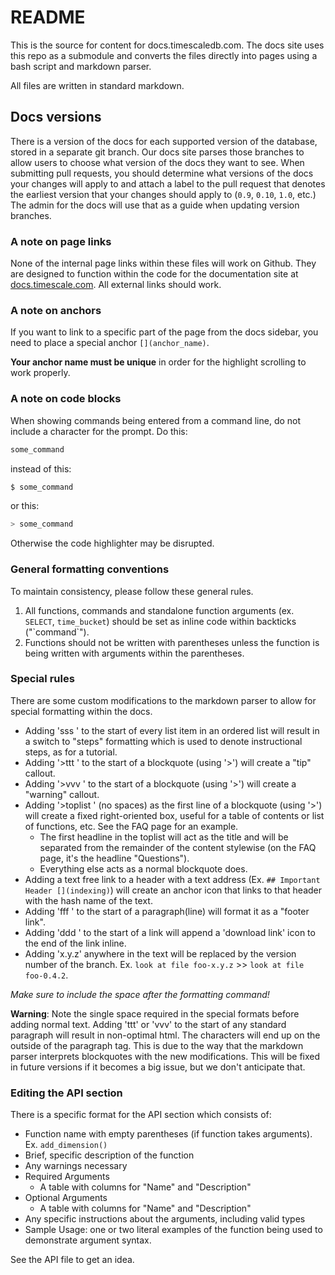 # README #

This is the source for content for docs.timescaledb.com.
The docs site uses this repo as a submodule and converts the files directly into
pages using a bash script and markdown parser.

All files are written in standard markdown.

## Docs versions

There is a version of the docs for each supported version of the database, stored in
a separate git branch.  Our docs site parses those branches to allow users to choose
what version of the docs they want to see.  When submitting pull requests, you should determine
what versions of the docs your changes will apply to and attach a label to the pull request
that denotes the earliest version that your changes should apply to (`0.9`, `0.10`, `1.0`, etc.)
The admin for the docs will use that as a guide when updating version branches.

### A note on page links

None of the internal page links within these files will work on Github.  They are designed to function within the code for the documentation site at [docs.timescale.com](http://docs.timescale.com).  All external links should work.

### A note on anchors

If you want to link to a specific part of the page from the docs sidebar, you
need to place a special anchor `[](anchor_name)`.

**Your anchor name must be unique** in order for the highlight scrolling to work properly.

### A note on code blocks
When showing commands being entered from a command line, do not include a
character for the prompt.  Do this:

```bash
some_command
```

instead of this:
```bash
$ some_command
```

or this:
```bash
> some_command
```

Otherwise the code highlighter may be disrupted.

### General formatting conventions

To maintain consistency, please follow these general rules.
1. All functions, commands and standalone function arguments (ex. `SELECT`, `time_bucket`) should be set as inline code within backticks ("\`command\`").
1. Functions should not be written with parentheses unless the function is being written with arguments within the parentheses.

### Special rules
There are some custom modifications to the markdown parser to allow for special
formatting within the docs.

+ Adding 'sss ' to the start of every list item in an ordered list will result in
  a switch to "steps" formatting which is used to denote instructional steps, as
  for a tutorial.
+ Adding '>ttt ' to the start of a blockquote (using '>') will create a "tip" callout.
+ Adding '>vvv ' to the start of a blockquote (using '>') will create a "warning" callout.
+ Adding '>toplist ' (no spaces) as the first line of a blockquote (using '>') will create a fixed right-oriented box, useful for a table of contents or list of functions, etc.  See the FAQ page for an example.
    - The first headline in the toplist will act as the title and will be separated from the remainder of the content stylewise (on the FAQ page, it's the headline "Questions").
    - Everything else acts as a normal blockquote does.
+ Adding a text free link to a header with a text address (Ex. `## Important Header [](indexing)`) will create an anchor icon that links to that header with the hash name of the text.
+ Adding 'fff ' to the start of a paragraph(line) will format it as a "footer link".
+ Adding 'ddd ' to the start of a link will append a 'download link' icon to the end of the link inline.
+ Adding 'x.y.z' anywhere in the text will be replaced by the version number of the branch.  Ex. `look at file foo-x.y.z` >> `look at file foo-0.4.2`.

_Make sure to include the space after the formatting command!_

**Warning**: Note the single space required in the special formats before adding
normal text. Adding 'ttt' or 'vvv' to the start of any standard paragraph will
result in non-optimal html.  The characters will end up on the outside of the
paragraph tag.  This is due to the way that the markdown parser interprets
blockquotes with the new modifications.
This will be fixed in future versions if it becomes a big issue, but we don't
anticipate that.

### Editing the API section

There is a specific format for the API section which consists of:
- Function name with empty parentheses (if function takes arguments). Ex. `add_dimension()`
- Brief, specific description of the function
- Any warnings necessary
- Required Arguments
    - A table with columns for "Name" and "Description"
- Optional Arguments
    - A table with columns for "Name" and "Description"
- Any specific instructions about the arguments, including valid types
- Sample Usage: one or two literal examples of the function being used to demonstrate argument syntax.

See the API file to get an idea.
